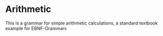 Arithmetic
==========

This is a grammar for simple arithmetic calculations, a standard textbook
example for EBNF-Grammars
